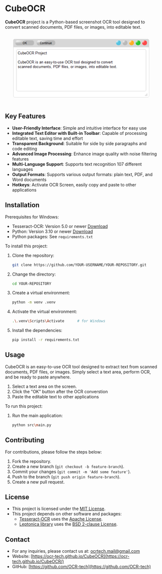 # CubeOCR

**CubeOCR** project is a Python-based screenshot OCR tool designed to convert scanned documents, PDF files, or images, into editable text.


<br>
<div align="center">
    <img src="docs/img/text1a.png" style="width:450px; height:auto; min-width:35%">
</div>
<br>


<!-- <br/>
<div align="center">
<img src="docs/img/text1a.png" style="width:48%; height:auto;">&emsp;
<img src="docs/img/text1b.png" style="width:48%; height:auto;">
</div>
<br/> -->


## Key Features

- **User-Friendly Interface**: Simple and intuitive interface for easy use
- **Integrated Text Editor with Built-in Toolbar**: Capable of processing editable text, saving time and effort
- **Transparent Background**: Suitable for side by side paragraphs and code editing
- **Advanced Image Processing**: Enhance image quality with noise filtering features
- **Multi-Language Support**: Supports text recognition 107 different languages
- **Output Formats**: Supports various output formats: plain text, PDF, and Word documents
- **Hotkeys**: Activate OCR Screen, easily copy and paste to other applications


## Installation

Prerequisites for Windows:
- Tesseract-OCR: Version 5.0 or newer [Download](https://github.com/UB-Mannheim/tesseract/wiki)
- Python: Version 3.10 or newer [Download](https://www.python.org/downloads/)
- Python packages: See `requirements.txt`


To install this project:

1. Clone the repository:

    ```sh
    git clone https://github.com/YOUR-USERNAME/YOUR-REPOSITORY.git
    ```

2. Change the directory:

    ```sh
    cd YOUR-REPOSITORY
    ```

3. Create a virtual environment:

    ```sh
    python -m venv .venv
    ```

4. Activate the virtual environment:

    ```sh
    .\.venv\Scripts\Activate      # for Windows
    ```
    <!-- source venv/bin/activate    # for Linux/macOS -->

5. Install the dependencies:

    ```sh
    pip install -r requirements.txt
    ```

## Usage

CubeOCR is an easy-to-use OCR tool designed to extract text from scanned documents, PDF files, or images. Simply select a text area, perform OCR, and be ready to paste anywhere.

1. Select a text area on the screen.
2. Click the "OK" button after the OCR converstion
3. Paste the editable text to other applications

To run this project:

1. Run the main application:

    ```sh
    python src\main.py
    ```


## Contributing

For contributions, please follow the steps below:
1. Fork the repository.
2. Create a new branch (`git checkout -b feature-branch`).
3. Commit your changes (`git commit -m 'Add some feature'`).
4. Push to the branch (`git push origin feature-branch`).
5. Create a new pull request.


## License
- This project is licensed under the [MIT License](https://github.com/OCR-tech/CubeOCR/blob/main/LICENSE).
- This project depends on other software and packages:
    - [Tesseract-OCR](https://github.com/UB-Mannheim/tesseract) uses the [Apache License](http://www.apache.org/licenses/LICENSE-2.0).
    - [Leptonica library](http://www.leptonica.org/) uses the [BSD 2-clause License](http://www.leptonica.org/about-the-license.html).


## Contact
-  For any inquiries, please contact us at: ocrtech.mail@gmail.com
-  Website: [https://ocr-tech.github.io/CubeOCR](https://ocr-tech.github.io/CubeOCR/)
-  GitHub: [https://github.com/OCR-tech](https://github.com/OCR-tech)